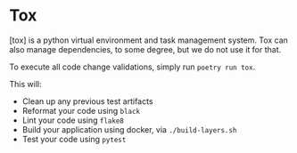 # Tox

[tox] is a python virtual environment and task management system.
Tox can also manage dependencies, to some degree, but we do not use it for that.

To execute all code change validations, simply run `poetry run tox`.

This will:

- Clean up any previous test artifacts
- Reformat your code using `black`
- Lint your code using `flake8`
- Build your application using docker, via `./build-layers.sh`
- Test your code using `pytest`
